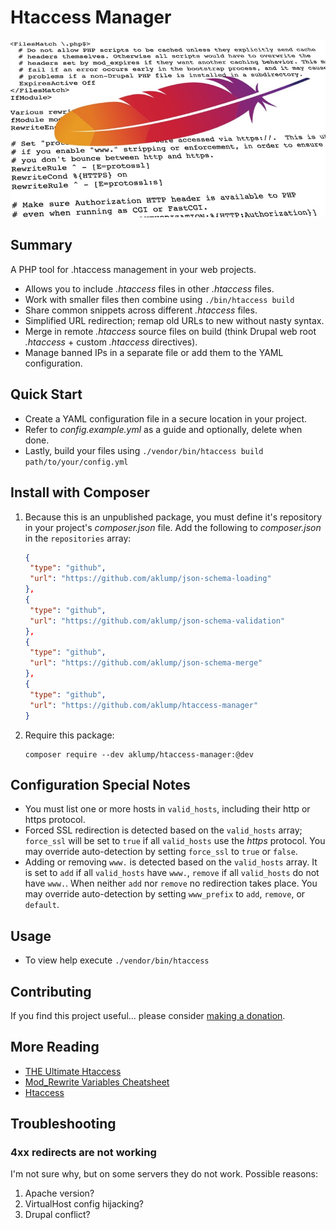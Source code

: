 # Htaccess Manager

![htaccess](images/htaccess.jpg)

## Summary

A PHP tool for .htaccess management in your web projects.

* Allows you to include _.htaccess_ files in other _.htaccess_ files.
* Work with smaller files then combine using `./bin/htaccess build`
* Share common snippets across different _.htaccess_ files.
* Simplified URL redirection; remap old URLs to new without nasty syntax.
* Merge in remote _.htaccess_ source files on build (think Drupal web root _.htaccess_ + custom _.htaccess_ directives).
* Manage banned IPs in a separate file or add them to the YAML configuration.

## Quick Start

- Create a YAML configuration file in a secure location in your project.
- Refer to _config.example.yml_ as a guide and optionally, delete when done.
- Lastly, build your files using `./vendor/bin/htaccess build path/to/your/config.yml`

## Install with Composer

1. Because this is an unpublished package, you must define it's repository in
   your project's _composer.json_ file. Add the following to _composer.json_ in
   the `repositories` array:
   
    ```json
    {
     "type": "github",
     "url": "https://github.com/aklump/json-schema-loading"
    },
    {
     "type": "github",
     "url": "https://github.com/aklump/json-schema-validation"
    },
    {
     "type": "github",
     "url": "https://github.com/aklump/json-schema-merge"
    },
    {
     "type": "github",
     "url": "https://github.com/aklump/htaccess-manager"
    }
    ```
1. Require this package:
   
    ```
    composer require --dev aklump/htaccess-manager:@dev
    ```

## Configuration Special Notes

* You must list one or more hosts in `valid_hosts`, including their http or https protocol.
* Forced SSL redirection is detected based on the `valid_hosts` array; `force_ssl` will be set to `true` if all `valid_hosts` use the _https_ protocol. You may override auto-detection by setting `force_ssl` to `true` or `false`.
* Adding or removing `www.` is detected based on the `valid_hosts` array. It is set to `add` if all `valid_hosts` have `www.`, `remove` if all `valid_hosts` do not have `www.`. When neither `add` nor `remove` no redirection takes place. You may override auto-detection by setting `www_prefix` to `add`, `remove`, or `default`.

## Usage

- To view help execute `./vendor/bin/htaccess`

## Contributing

If you find this project useful... please consider [making a donation](https://www.paypal.com/cgi-bin/webscr?cmd=_s-xclick&hosted_button_id=4E5KZHDQCEUV8&item_name=Gratitude%20for%20aklump%2Fhtaccess-manager).

## More Reading

* [THE Ultimate Htaccess](https://www.askapache.com/htaccess)
* [Mod_Rewrite Variables Cheatsheet](https://www.askapache.com/htaccess/mod_rewrite-variables-cheatsheet/)
* [Htaccess](https://www.askapache.com/category/htaccess/)

## Troubleshooting

### 4xx redirects are not working

I'm not sure why, but on some servers they do not work. Possible reasons:

1. Apache version?
2. VirtualHost config hijacking?
3. Drupal conflict?
